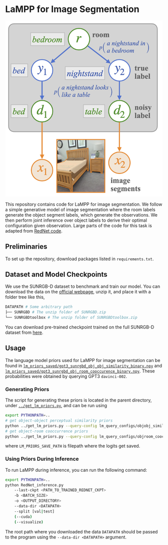 # LaMPP for Image Segmentation
![Generative Model for Image Segmentation](https://github.com/belindal/LaMPP/blob/main/imgs/imageseg.png)

This repository contains code for LaMPP for image segmentation.
We follow a simple generative model of image segmentation where the room labels generate the object segment labels, which generate the observations. We then perform joint inference over object labels to derive their optimal configuration given observation.
Large parts of the code for this task is adapted from [RedNet code](https://github.com/JindongJiang/RedNet).


## Preliminaries
To set up the repository, download packages listed in `requirements.txt`.


## Dataset and Model Checkpoints
We use the SUNRGB-D dataset to benchmark and train our model. You can download the data on the [official webpage](http://rgbd.cs.princeton.edu), unzip it, and place it with a folder tree like this,

```bash
DATAPATH # Some arbitrary path
├── SUNRGBD # The unzip folder of SUNRGBD.zip
└── SUNRGBDtoolbox # The unzip folder of SUNRGBDtoolbox.zip
```

You can download pre-trained checkpoint trained on the full SUNRGB-D dataset from [here](http://bit.ly/2KDLeu9).


## Usage
The language model priors used for LaMPP for image segmentation can be found in [`lm_priors_saved/gpt3_sunrgbd_obj_obj_similarity_binary.npy`](https://github.com/belindal/LaMPP/blob/main/image_segmentation/lm_priors_saved/gpt3_sunrgbd_obj_obj_similarity_binary.npy) and [`lm_priors_saved/gpt3_sunrgbd_obj_room_cooccurence_binary.npy`](https://github.com/belindal/LaMPP/blob/main/image_segmentation/lm_priors_saved/gpt3_sunrgbd_obj_room_cooccurence_binary.npy).
These probabilities were obtained by querying GPT3 `davinci-002`.

### Generating Priors
The script for generating these priors is located in the parent directory, under [`../get_lm_priors.py`](https://github.com/belindal/LaMPP/blob/main/get_lm_priors.py), and can be run using
```bash
export PYTHONPATH=..
# get object-object perceptual similarity priors
python ../get_lm_priors.py --query-config lm_query_configs/objobj_similarity_config.json --output-save-path <LM_PRIORS_SAVE_PATH>
# get object-room cooccurrence priors
python ../get_lm_priors.py --query-config lm_query_configs/objroom_cooccur_config.json --output-save-path <LM_PRIORS_SAVE_PATH>
```
where `LM_PRIORS_SAVE_PATH` is filepath where the logits get saved.

### Using Priors During Inference
To run LaMPP during inference, you can run the following command:
```bash
export PYTHONPATH=..
python RedNet_inference.py
    --last-ckpt <PATH_TO_TRAINED_REDNET_CKPT>
    -b <BATCH_SIZE>
    -o <OUTPUT_DIRECTORY>
    --data-dir <DATAPATH>
    --split [val|test]
    (--cuda)
    (--visualize)
```
The root path where you downloaded the data `DATAPATH` should be passed to the program using the `--data-dir <DATAPATH>` argument.
